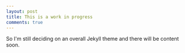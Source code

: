 ```yaml
---
layout: post
title: This is a work in progress
comments: true
---
```


So I'm still deciding on an overall Jekyll theme and there will be content soon.